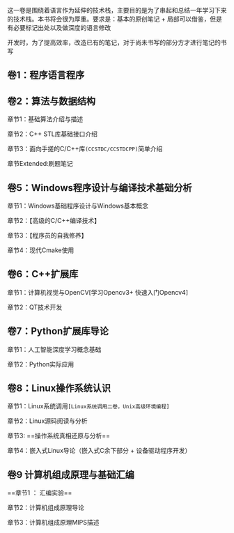

​	这一卷是围绕着语言作为延伸的技术栈，主要目的是为了串起和总结一年学习下来的技术栈。本书将会很为厚重。要求是：基本的原创笔记 + 局部可以借鉴，但是有必要标记出处以及做深度的语言修改

​	开发时，为了提高效率，改造已有的笔记，对于尚未书写的部分方才进行笔记的书写

## 卷1：程序语言程序



## 卷2：算法与数据结构

章节1：基础算法介绍与描述

章节2：C++ STL库基础接口介绍

章节3：面向手搓的C/C++库`(CCSTDC/CCSTDCPP)`简单介绍

章节Extended:刷题笔记

## 卷5：Windows程序设计与编译技术基础分析

章节1：Windows基础程序设计与Windows基本概念

章节2：【高级的C/C++编译技术】

章节3：【程序员的自我修养】

章节4：现代Cmake使用

## 卷6：C++扩展库

章节1：计算机视觉与OpenCV[学习Opencv3+ 快速入门Opencv4]

章节2：QT技术开发

## 卷7：Python扩展库导论

章节1：人工智能深度学习概念基础

章节2：Python实际应用

## 卷8：Linux操作系统认识

章节1：Linux系统调用`[Linux系统调用二卷，Unix高级环境编程]`

章节2：Linux源码阅读与分析

章节3: ==操作系统真相还原与分析==

章节4：嵌入式Linux导论（嵌入式C余下部分 + 设备驱动程序开发）

## 卷9 计算机组成原理与基础汇编

==章节1 ： 汇编实验==

章节2：计算机组成原理导论

章节3：计算机组成原理MIPS描述